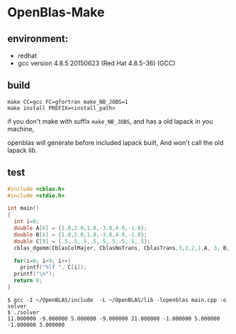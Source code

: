 # OpenBlas-Make

## environment: 
* redhat
* gcc version 4.8.5 20150623 (Red Hat 4.8.5-36) (GCC)
## build
```shell
make CC=gcc FC=gfortran make_NB_JOBS=1
make install PREFIX=<install_path>
```
if you don't make with suffix `make_NB_JOBS`, and has a old lapack in you machine,

openblas will generate before included lapack built, And won't call the old lapack lib.
## test
```c
#include <cblas.h>
#include <stdio.h>

int main()
{
  int i=0;
  double A[6] = {1.0,2.0,1.0,-3.0,4.0,-1.0};         
  double B[6] = {1.0,2.0,1.0,-3.0,4.0,-1.0};  
  double C[9] = {.5,.5,.5,.5,.5,.5,.5,.5,.5}; 
  cblas_dgemm(CblasColMajor, CblasNoTrans, CblasTrans,3,3,2,1,A, 3, B, 3,2,C,3);

  for(i=0; i<9; i++)
    printf("%lf ", C[i]);
  printf("\n");
  return 0;
}
```
```shell
$ gcc -I ~/OpenBLAS/include  -L ~/OpenBLAS/lib -lopenblas main.cpp -o solver
$ ./solver
11.000000 -9.000000 5.000000 -9.000000 21.000000 -1.000000 5.000000 -1.000000 3.000000
```
